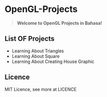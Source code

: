 # OpenGL-Projects

> **Welcome to OpenGL Projects in Bahasa!**

## List OF Projects
- Learning About Triangles 
- Learning About Square
- Learning About Creating House Graphic

## Licence
MIT Licence, see more at LICENCE